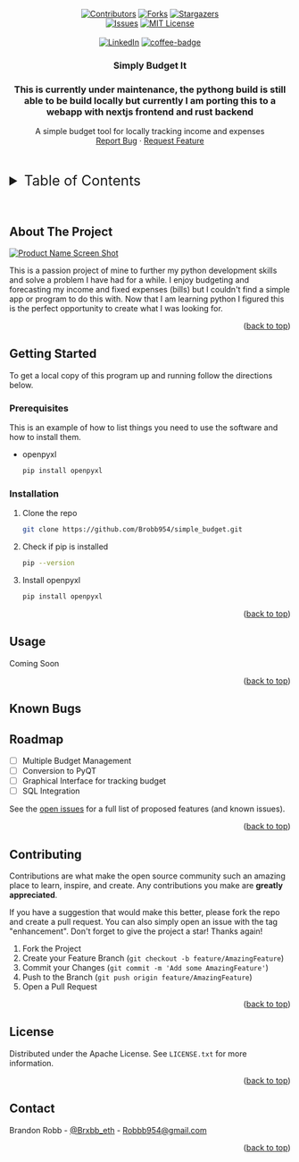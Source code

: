 <!-- Improved compatibility of back to top link: See: https://github.com/othneildrew/Best-README-Template/pull/73 -->
<a name="readme-top"></a>
<!--
*** Thanks for checking out the Best-README-Template. If you have a suggestion
*** that would make this better, please fork the repo and create a pull request
*** or simply open an issue with the tag "enhancement".
*** Don't forget to give the project a star!
*** Thanks again! Now go create something AMAZING! :D
-->



<!-- PROJECT SHIELDS -->
<!--
*** I'm using markdown "reference style" links for readability.
*** Reference links are enclosed in brackets [ ] instead of parentheses ( ).
*** See the bottom of this document for the declaration of the reference variables
*** for contributors-url, forks-url, etc. This is an optional, concise syntax you may use.
*** https://www.markdownguide.org/basic-syntax/#reference-style-links
-->
<div align="center">

[![Contributors][contributors-shield]][contributors-url] [![Forks][forks-shield]][forks-url] [![Stargazers][stars-shield]][stars-url]
</br>
[![Issues][issues-shield]][issues-url] [![MIT License][license-shield]][license-url]
</br>
</br>
[![LinkedIn][linkedin-shield]][linkedin-url] [![coffee-badge][coffee-badge]][coffee-url]

</div>


<h3 align="center">Simply Budget It</h3>

<h3 align="center">This is currently under maintenance, the pythong build is still able to be build locally but currently I am porting this to a webapp with nextjs frontend and rust backend</h3>

  <p align="center">
    A simple budget tool for locally tracking income and expenses
    <br />
    <a href="https://github.com/Brobb954/simple_budget/issues">Report Bug</a>
    ·
    <a href="https://github.com/Brobb954/simple_budget/issues">Request Feature</a>
  </p>
</div>
</br>
</br>



<!-- TABLE OF CONTENTS -->
<details>
  <summary style="font-size: 25px;">Table of Contents</summary>
  <ol>
    <li>
      <a href="#about-the-project">About The Project</a>
    </li>
    <li>
      <a href="#getting-started">Getting Started</a>
      <ul>
        <li><a href="#prerequisites">Prerequisites</a></li>
        <li><a href="#installation">Installation</a></li>
      </ul>
    </li>
    <li><a href="#usage">Usage</a></li>
    <li><a href="#known-bugs">Known Bugs</a></li>
    <li><a href="#roadmap">Roadmap</a></li>
    <li><a href="#contributing">Contributing</a></li>
    <li><a href="#license">License</a></li>
    <li><a href="#contact">Contact</a></li>
  </ol>
</details>
</br>
</br>



<!-- ABOUT THE PROJECT -->
## About The Project

[![Product Name Screen Shot][product-screenshot]](https://github.com/Brobb954/simple_budget)

This is a passion project of mine to further my python development skills and solve a problem I have had for a while. I enjoy budgeting and forecasting my income and fixed expenses (bills) but I couldn't find a simple app or program to do this with. Now that I am learning python I figured this is the perfect opportunity to create what I was looking for. 

<p align="right">(<a href="#readme-top">back to top</a>)</p>


<!-- GETTING STARTED -->
## Getting Started

To get a local copy of this program up and running follow the directions below.

### Prerequisites

This is an example of how to list things you need to use the software and how to install them.
* openpyxl
  ```sh
  pip install openpyxl
  ```

### Installation

1. Clone the repo
   ```sh
   git clone https://github.com/Brobb954/simple_budget.git
   ```
2. Check if pip is installed
   ```sh
   pip --version
   ```
3. Install openpyxl
   ```sh
   pip install openpyxl
   ```

<p align="right">(<a href="#readme-top">back to top</a>)</p>



<!-- USAGE EXAMPLES -->
## Usage

Coming Soon

<p align="right">(<a href="#readme-top">back to top</a>)</p>


<!-- KNOWN BUGS -->
## Known Bugs



<!-- ROADMAP -->
## Roadmap

- [ ] Multiple Budget Management
- [ ] Conversion to PyQT
- [ ] Graphical Interface for tracking budget
- [ ] SQL Integration

See the [open issues](https://github.com/Brobb954/simple_budget/issues) for a full list of proposed features (and known issues).

<p align="right">(<a href="#readme-top">back to top</a>)</p>



<!-- CONTRIBUTING -->
## Contributing

Contributions are what make the open source community such an amazing place to learn, inspire, and create. Any contributions you make are **greatly appreciated**.

If you have a suggestion that would make this better, please fork the repo and create a pull request. You can also simply open an issue with the tag "enhancement".
Don't forget to give the project a star! Thanks again!

1. Fork the Project
2. Create your Feature Branch (`git checkout -b feature/AmazingFeature`)
3. Commit your Changes (`git commit -m 'Add some AmazingFeature'`)
4. Push to the Branch (`git push origin feature/AmazingFeature`)
5. Open a Pull Request

<p align="right">(<a href="#readme-top">back to top</a>)</p>



<!-- LICENSE -->
## License

Distributed under the Apache License. See `LICENSE.txt` for more information.

<p align="right">(<a href="#readme-top">back to top</a>)</p>



<!-- CONTACT -->
## Contact

Brandon Robb - [@Brxbb_eth](https://twitter.com/Brxbb_eth) - Robbb954@gmail.com

<p align="right">(<a href="#readme-top">back to top</a>)</p>

<!-- MARKDOWN LINKS & IMAGES -->
<!-- https://www.markdownguide.org/basic-syntax/#reference-style-links -->
[contributors-shield]: https://img.shields.io/github/contributors/Brobb954/simple_budget.svg?style=for-the-badge
[contributors-url]: https://github.com/github_username/repo_name/graphs/contributors
[forks-shield]: https://img.shields.io/github/forks/Brobb954/simple_budget.svg?style=for-the-badge
[forks-url]: https://github.com/Brobb954/simple_budget/network/members
[stars-shield]: https://img.shields.io/github/stars/Brobb954/simple_budget.svg?style=for-the-badge
[stars-url]: https://github.com/Brobb954/simple_budget/stargazers
[issues-shield]: https://img.shields.io/github/issues/Brobb954/simple_budget.svg?style=for-the-badge
[issues-url]: https://github.com/Brobb954/simple_budget/issues
[license-shield]: https://img.shields.io/github/license/Brobb954/simple_budget.svg?style=for-the-badge
[license-url]: https://github.com/Brobb954/simple_budget/blob/master/LICENSE.txt
[coffee-badge]: https://img.shields.io/badge/Coffee%2FEducation%20Fund-grey.svg?style=for-the-badge
[coffee-url]: https://www.paypal.com/donate/?business=RBT2ALCAVKRLC&no_recurring=0&currency_code=USD
[linkedin-shield]: https://img.shields.io/badge/-LinkedIn-black.svg?style=for-the-badge&logo=linkedin&colorB=555
[linkedin-url]: www.linkedin.com/in/brobb954
[product-screenshot]: https://github.com/Brobb954/simple_budget/assets/119805322/39e7edba-cdea-44ca-9f79-0c35c219df2b

